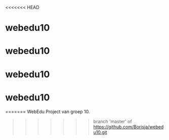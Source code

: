 <<<<<<< HEAD
# webedu10
# webedu10
# webedu10
# webedu10
=======
WebEdu Project van groep 10.
>>>>>>> branch 'master' of https://github.com/Borisja/webedu10.git
